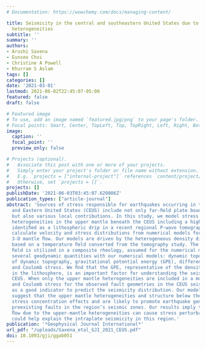 ```yaml
---
# Documentation: https://wowchemy.com/docs/managing-content/

title: Seismicity in the central and southeastern United States due to upper mantle
  heterogeneities
subtitle: ''
summary: ''
authors:
- Arushi Saxena
- Eunseo Choi
- Christine A Powell
- Khurram S Aslam
tags: []
categories: []
date: '2021-03-01'
lastmod: 2021-06-02T22:45:07-05:00
featured: false
draft: false

# Featured image
# To use, add an image named `featured.jpg/png` to your page's folder.
# Focal points: Smart, Center, TopLeft, Top, TopRight, Left, Right, BottomLeft, Bottom, BottomRight.
image:
  caption: ''
  focal_point: ''
  preview_only: false

# Projects (optional).
#   Associate this post with one or more of your projects.
#   Simply enter your project's folder or file name without extension.
#   E.g. `projects = ["internal-project"]` references `content/project/deep-learning/index.md`.
#   Otherwise, set `projects = []`.
projects: []
publishDate: '2021-06-03T03:45:07.620806Z'
publication_types: ["article-journal"]
abstract: 'Sources of stress responsible for earthquakes occurring in the Central
  and Eastern United States (CEUS) include not only far-ﬁeld plate boundary forces
  but also various local contributions. In this study, we model stress ﬁelds due to
  heterogeneities in the upper mantle beneath the CEUS including a high-velocity feature
  identiﬁed as a lithospheric drip in a recent regional P-wave tomography study. We
  calculate velocity and stress distributions from numerical models for instantaneous
  3-D mantle ﬂow. Our models are driven by the heterogeneous density distribution
  based on a temperature ﬁeld converted from the tomography study. The temperature
  ﬁeld is utilized in a composite rheology, assumed for the numerical models. We compute
  several geodynamic quantities with our numerical models: dynamic topography, rate
  of dynamic topography, gravitational potential energy (GPE), differential stress,
  and Coulomb stress. We ﬁnd that the GPE, representative of the density anomalies
  in the lithosphere, is an important factor for understanding the seismicity of the
  CEUS. When only the upper mantle heterogeneities are included in a model, differential
  and Coulomb stress for the observed fault geometries in the CEUS seismic zones acts
  as a good indicator to predict the seismicity distribution. Our modelling results
  suggest that the upper mantle heterogeneities and structure below the CEUS have
  stress concentration effects and are likely to promote earthquake generation at
  preexisting faults in the region’s seismic zones. Our results imply that the mantle
  ﬂow due to the upper-mantle heterogeneities can cause stress perturbations, which
  could help explain the intraplate seismicity in this region.'
publication: '*Geophysical Journal International*'
url_pdf: "/uploads/Saxena_etal_GJI_2021_CEUS.pdf"
doi: 10.1093/gji/ggab051
---
```

